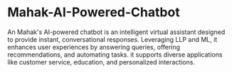 # Mahak-AI-Powered-Chatbot
An Mahak's AI-powered chatbot is an intelligent virtual assistant designed to provide instant, conversational responses. Leveraging LLP and ML, it enhances user experiences by answering queries, offering recommendations, and automating tasks. it supports diverse applications like customer service, education, and personalized interactions.
